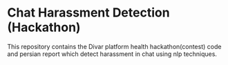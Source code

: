 # Chat Harassment Detection (Hackathon)
This repository contains the Divar platform health hackathon(contest) code and persian report 
which detect harassment in chat using nlp techniques.
